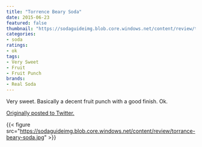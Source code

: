 ```yaml
---
title: "Torrence Beary Soda"
date: 2015-06-23
featured: false
thumbnail: "https://sodaguideimg.blob.core.windows.net/content/review/thumbs/torrance-beary-soda.jpg"
categories:
- soda
ratings:
- ok
tags:
- Very Sweet
- Fruit
- Fruit Punch
brands:
- Real Soda
---
```


Very sweet. Basically a decent fruit punch with a good finish. Ok.

[Originally posted to Twitter.](https://twitter.com/Cavorter/status/613402201969565697)

{{< figure src="https://sodaguideimg.blob.core.windows.net/content/review/torrance-beary-soda.jpg" >}}
